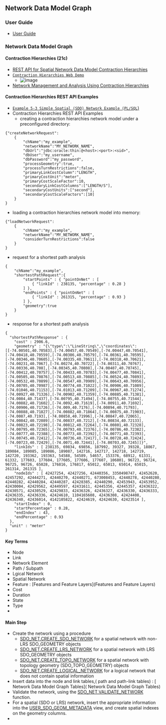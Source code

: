 ## Network Data Model Graph
### User Guide
* [User Guide](https://docs.oracle.com/en/database/oracle/oracle-database/19/topol/network-data-model-graph-overview.html#GUID-E088F1BF-6F15-495F-9732-C8A62649607B)

### Network Data Model Graph
#### Contraction Hierarchies (21c)
* [REST API for Spatial Network Data Model Contraction Hierarchies](https://docs.oracle.com/en/database/oracle/oracle-database/21/ndmcr/QuickStart.html)
* [``Contraction Hierarchies Web Demo``](https://132.226.169.232:4040/chrest/)
  * ![image](https://user-images.githubusercontent.com/7068088/157004103-8ec74b92-cc12-4385-98a8-56ac782ec044.png)
* [Network Management and Analysis Using Contraction Hierarchies](https://docs.oracle.com/en/database/oracle/oracle-database/21/topol/network-data-model-graph-overview.html#GUID-A95D054C-68FE-4132-8D1A-114A35314D04)

#### Contraction Hierarchies REST API Examples

* [``Example 5-3 Simple Spatial (SDO) Network Example (PL/SQL``)](https://docs.oracle.com/en/database/oracle/oracle-database/21/topol/network-data-model-graph-overview.html#GUID-BE3DED28-F97F-4AB5-9F2D-60C9CEE66E91)
* Contraction Hierarchies REST API Examples
  *  creating a contraction hierarchies network model under a preconfigured directory:

```
{"createNetworkRequest":
    {
        "chName":"my_example",
        "networkName":"MY_NETWORK_NAME",
        "dbUrl":"jdbc:oracle:thin:@<host>:<port>:<sid>",
        "dbUser":"my_username",
        "dbPassword":"my_password",
        "processGeometry":true,
        "processTurnRestrictions":false,
        "primaryLinkCostColumn":"LENGTH",
        "primaryCostUnit":"meter",
        "primaryCostScaleFactor":10,
        "secondaryLinkCostColumns":["LENGTH/S"],
        "secondaryCostUnits":["second"],
        "secondaryCostScaleFactors":[10]
    }
}
```

* loading a contraction hierarchies network model into memory:

```
{"loadNetworkRequest":
    {
        "chName":"my_example",
        "networkName":"MY_NETWORK_NAME",
        "considerTurnRestrictions":false
    }
}
```
* request for a shortest path analysis

```
{
    "chName":"my_example",
    "shortestPathRequest":{
        "startPoints" : { "pointOnNet" : [ 
            { "linkId" : 238135, "percentage" : 0.28 } 
        ] }, 
        "endPoints" : { "pointOnNet" : [ 
            { "linkId" : 261315, "percentage" : 0.93 }
        ] },         
        "geometry":true
    }
}
```

* response for a shortest path analysis
```
{
  "shortestPathResponse" : {
    "cost" : 2906.6,
    "geometry" : "{\"type\":\"LineString\",\"coordinates\":[[-74.00501,40.70583],[-74.00457,40.70549],[-74.00447,40.70541],[-74.00418,40.70559],[-74.00386,40.70579],[-74.00361,40.70595],[-74.00346,40.70605],[-74.00335,40.70611],[-74.00318,40.70621],[-74.00231,40.7067],[-74.00274,40.70722],[-74.00311,40.70767],[-74.00336,40.708],[-74.00345,40.70808],[-74.00407,40.70745],[-74.00412,40.70757],[-74.00433,40.70783],[-74.00477,40.70841],[-74.00505,40.70876],[-74.00513,40.70885],[-74.00524,40.70893],[-74.00532,40.70899],[-74.00547,40.70909],[-74.00643,40.70956],[-74.00705,40.70987],[-74.00774,40.71022],[-74.00906,40.71089],[-74.01046,40.71153],[-74.01013,40.71209],[-74.00967,40.71274],[-74.00927,40.71326],[-74.00902,40.71359],[-74.00885,40.71381],[-74.0084,40.71437],[-74.00795,40.71494],[-74.00755,40.71544],[-74.00882,40.71602],[-74.0092,40.71619],[-74.00911,40.71692],[-74.00906,40.71726],[-74.009,40.7176],[-74.00894,40.71793],[-74.00888,40.71827],[-74.00882,40.71864],[-74.00875,40.71903],[-74.0087,40.7193],[-74.00858,40.71996],[-74.00847,40.72065],[-74.00842,40.72089],[-74.00837,40.7212],[-74.00834,40.72133],[-74.00823,40.72198],[-74.00812,40.72264],[-74.00801,40.72328],[-74.00795,40.72365],[-74.00793,40.72376],[-74.00786,40.72382],[-74.00777,40.72388],[-74.00773,40.72392],[-74.00771,40.72393],[-74.00745,40.72412],[-74.00736,40.72417],[-74.00728,40.72424],[-74.00723,40.72429],[-74.0071,40.72441],[-74.00703,40.7245]]}",
    "linkIds" : [ 238135, 69834, 69856, 187992, 39327, 39328, 18867, 189084, 189085, 189086, 189087, 142716, 142717, 142718, 142719, 142720, 193362, 193363, 54588, 54589, 54657, 153376, 68912, 61331, 61332, 177603, 177604, 177605, 177606, 177607, 106801, 96723, 96724, 96725, 96726, 65028, 176816, 176817, 65012, 65013, 65014, 65015, 261314, 261315 ],
    "nodeIds" : [ 42427254, 42427256, 42440356, 3350498747, 42452620, 42457292, 42444271, 42440270, 42440271, 673008453, 42440278, 42440280, 42440282, 42440284, 42440287, 42428385, 42440290, 42453943, 42453952, 42430004, 42429562, 42449597, 42431611, 42445356, 42445357, 42436322, 42430571, 42430529, 42429833, 42436326, 42436327, 42436330, 42436333, 42436335, 42436336, 42424610, 1104165608, 42436308, 42424408, 42436340, 42436014, 4142105822, 42424619, 42424630, 42423514 ],
    "startIndex" : 0,
    "startPercentage" : 0.28,
    "endIndex" : 43,
    "endPercentage" : 0.93
  },
  "unit" : "meter"
}
```

#### Key Terms
* Node
* Link
* Network Element
* Path / Subpath
* Lgical Network
* Spatial  Network
* Feature : [Features and Feature Layers](Features and Feature Layers)
* Cost 
* Duration 
* State 
* Type 
* 
#### Main Step
  * Create the network using a procedure
    * [SDO_NET.CREATE_SDO_NETWORK](https://docs.oracle.com/en/database/oracle/oracle-database/19/topol/SDO_NET-reference.html#GUID-AA9BB0EB-AF18-4765-A6BF-E6FD2E247AE0) for a spatial network with non-LRS SDO_GEOMETRY objects
    * [SDO_NET.CREATE_LRS_NETWORK](https://docs.oracle.com/en/database/oracle/oracle-database/19/topol/SDO_NET-reference.html#GUID-E27DEE9F-7704-4860-8FD2-6E0BE1D1A883) for a spatial network with LRS SDO_GEOMETRY objects
    * [SDO_NET.CREATE_TOPO_NETWORK](https://docs.oracle.com/en/database/oracle/oracle-database/19/topol/SDO_NET-reference.html#GUID-DC364605-B313-46D7-BDA4-56EF00F3D2D9) for a spatial network with topology geometry (SDO_TOPO_GEOMETRY) objects
    * [SDO_NET.CREATE_LOGICAL_NETWORK](https://docs.oracle.com/en/database/oracle/oracle-database/19/topol/SDO_NET-reference.html#GUID-D828A58B-4DFD-4B28-B502-8080B342AC0E) for a logical network that does not contain spatial information
* Insert data into the node and link tables,( path and path-link tables) : [ Network Data Model Graph Tables]( Network Data Model Graph Tables)
* Validate the network, using the [SDO_NET.VALIDATE_NETWORK](https://docs.oracle.com/en/database/oracle/oracle-database/19/topol/SDO_NET-reference.html#GUID-51950D89-3315-4F81-B0AC-6E20C9F35760) function.
* For a spatial (SDO or LRS) network, insert the appropriate information into the [USER_SDO_GEOM_METADATA]() view, and create spatial indexes on the geometry columns.
*
